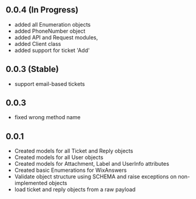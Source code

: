 0.0.4 (In Progress)
------
* added all Enumeration objects
* added PhoneNumber object
* added API and Request modules, 
* added Client class
* added support for ticket 'Add' 

0.0.3 (Stable)
------
* support email-based tickets

0.0.3
------
* fixed wrong method name

0.0.1
------

* Created models for all Ticket and Reply objects
* Created models for all User objects
* Created models for Attachment, Label and UserInfo attributes
* Created basic Enumerations for WixAnswers 
* Validate object structure using SCHEMA and raise exceptions on non-implemented objects
* load ticket and reply objects from a raw payload